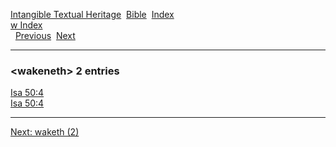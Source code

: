 [Intangible Textual Heritage](../../index)  [Bible](../index) 
[Index](index)   
[w Index](_w_)  
  [Previous](c12197)  [Next](c12199) 

------------------------------------------------------------------------

### &lt;wakeneth&gt; 2 entries

[Isa 50:4](../kjv/isa050.htm#004)  
[Isa 50:4](../kjv/isa050.htm#004)  

------------------------------------------------------------------------

[Next: waketh (2)](c12199)
